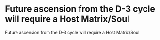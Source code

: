 # Future ascension from the D-3 cycle will require a Host Matrix/Soul

Future ascension from the D-3 cycle will require a Host Matrix/Soul